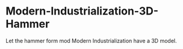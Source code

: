 # Modern-Industrialization-3D-Hammer
Let the hammer form mod Modern Industrialization have a 3D model.
